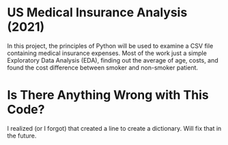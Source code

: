 # US Medical Insurance Analysis (2021)
In this project, the principles of Python will be used to examine a CSV file containing medical insurance expenses. Most of the work just a simple Exploratory Data Analysis (EDA), finding out the average of age, costs, and found the cost difference between smoker and non-smoker patient.
# Is There Anything Wrong with This Code?
I realized (or I forgot) that created a line to create a dictionary. Will fix that in the future.
